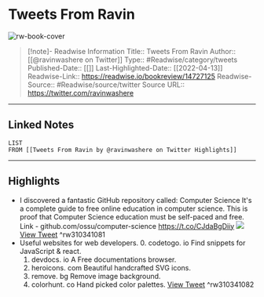 # Tweets From Ravin

![rw-book-cover](https://pbs.twimg.com/profile_images/1538593590720356352/kwnHd7IV.jpg)
<br>
>[!note]- Readwise Information
>Title:: Tweets From Ravin
>Author:: [[@ravinwashere on Twitter]]
>Type:: #Readwise/category/tweets
>Published-Date:: [[]]
>Last-Highlighted-Date:: [[2022-04-13]]
>Readwise-Link:: https://readwise.io/bookreview/14727125
>Readwise-Source:: #Readwise/source/twitter
>Source URL:: https://twitter.com/ravinwashere
--- 

## Linked Notes
```dataview
LIST
FROM [[Tweets From Ravin by @ravinwashere on Twitter Highlights]]
```

---

## Highlights
- I discovered a fantastic GitHub repository called: Computer Science
  It's a complete guide to free online education in computer science.
  This is proof that Computer Science education must be self-paced and free. 
  Link - github.​com/ossu/computer-science https://t.co/CJdaBgDiiy
  ![](https://pbs.twimg.com/media/EqaKUHTUYAAgc4y.jpg) [View Tweet](https://readwise.io/open/310341081) ^rw310341081
- Useful websites for web developers. 
  0. codetogo. io
  Find snippets for JavaScript & react.
  1. devdocs. io
  A Free documentations browser.
  2. heroicons. com
  Beautiful handcrafted SVG icons.
  3. remove. bg
  Remove image background.
  4. colorhunt. co
  Hand picked color palettes. [View Tweet](https://readwise.io/open/310341082) ^rw310341082
